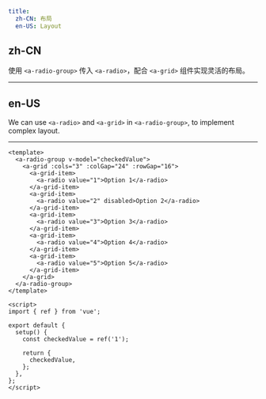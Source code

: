```yaml
title:
  zh-CN: 布局
  en-US: Layout
```

## zh-CN

使用 `<a-radio-group>` 传入 `<a-radio>`，配合 `<a-grid>` 组件实现灵活的布局。

---

## en-US

We can use `<a-radio>` and `<a-grid>` in `<a-radio-group>`, to implement complex layout.

---

```vue
<template>
  <a-radio-group v-model="checkedValue">
    <a-grid :cols="3" :colGap="24" :rowGap="16">
      <a-grid-item>
        <a-radio value="1">Option 1</a-radio>
      </a-grid-item>
      <a-grid-item>
        <a-radio value="2" disabled>Option 2</a-radio>
      </a-grid-item>
      <a-grid-item>
        <a-radio value="3">Option 3</a-radio>
      </a-grid-item>
      <a-grid-item>
        <a-radio value="4">Option 4</a-radio>
      </a-grid-item>
      <a-grid-item>
        <a-radio value="5">Option 5</a-radio>
      </a-grid-item>
    </a-grid>
  </a-radio-group>
</template>

<script>
import { ref } from 'vue';

export default {
  setup() {
    const checkedValue = ref('1');

    return {
      checkedValue,
    };
  },
};
</script>
```

